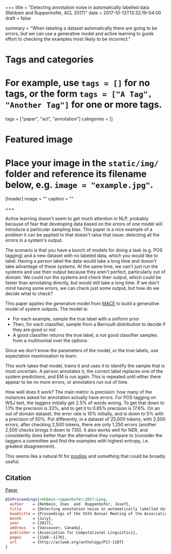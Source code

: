 +++
title = "Detecting annotation noise in automatically labelled data (Rehbein and Ruppenhofer, ACL 2017)"
date = 2017-10-13T13:32:19-04:00
draft = false

summary = "When labeling a dataset automatically there are going to be errors, but we can use a generative model and active learning to guide effort to checking the examples most likely to be incorrect."

# Tags and categories
# For example, use `tags = []` for no tags, or the form `tags = ["A Tag", "Another Tag"]` for one or more tags.
tags = ["paper", "acl", "annotation"]
categories = []

# Featured image
# Place your image in the `static/img/` folder and reference its filename below, e.g. `image = "example.jpg"`.
[header]
image = ""
caption = ""

+++

Active learning doesn't seem to get much attention in NLP, probably because of fear that developing data based on the errors of one model will introduce a particular sampling bias.
This paper is a nice example of a problem it can be applied to that doesn't raise that issue: detecting all the errors in a system's output.

The scenario is that you have a bunch of models for doing a task (e.g. POS tagging) and a new dataset with no labeled data, which you would like to label.
Having a person label the data would take a long time and doesn't take advantage of these systems.
At the same time, we can't just run the systems and use their output because they aren't perfect, particularly out of domain.
We could run the systems and check their output, which could be faster than annotating directly, but would still take a long time.
If we don't mind having some errors, we can check just some output, but how do we decide what to check?

This paper applies the generative model from [MACE](http://www.aclweb.org/anthology/N13-1132) to build a generative model of system outputs.
The model is:

- For each example, sample the true label with a uniform prior 
- Then, for each classifier, sample from a Bernoulli distribution to decide if they are good or not
- A good classifier returns the true label, a not good classifier samples from a multinomial over the options

Since we don't know the parameters of the model, or the true labels, use expectation maximisation to learn.

This work takes that model, trains it and uses it to identify the sample that is most uncertain.
A person annotates it, the correct label replaces one of the system predictions, and EM is run again.
This is repeated until either there appear to be no more errors, or annotators run out of time.

How well does it work?
The main metric is precision: how many of the instances asked for annotation actually have errors.
For POS tagging on WSJ text, the taggers initially get 2.5% of words wrong.
To get that down to 1.1% the precision is 33%, and to get it to 0.65% precision is 17.6%.
On an out of domain dataset, the error rate is 10% initially, and is down to 5% with a precision of 50%.
Put differently, in a dataset of 25,000 tokens, with 2,500 errors, after checking 2,500 tokens, there are only 1,250 errors (another 2,500 checks brings it down to 730).
It also works well for NER, and consistently does better than the alternative they compare to (consider the taggers a committee and find the examples with highest entropy, i.e. greatest disagreement).

This seems like a natural fit for [prodigy](https://prodi.gy/) and something that could be broadly useful.

## Citation

[Paper](https://www.aclweb.org/anthology/P/P17/P17-1107.pdf)

```bibtex
@InProceedings{rehbein-ruppenhofer:2017:Long,
  author    = {Rehbein, Ines  and  Ruppenhofer, Josef},
  title     = {Detecting annotation noise in automatically labelled data},
  booktitle = {Proceedings of the 55th Annual Meeting of the Association for Computational Linguistics (Volume 1: Long Papers)},
  month     = {July},
  year      = {2017},
  address   = {Vancouver, Canada},
  publisher = {Association for Computational Linguistics},
  pages     = {1160--1170},
  url       = {http://aclweb.org/anthology/P17-1107}
}
```
